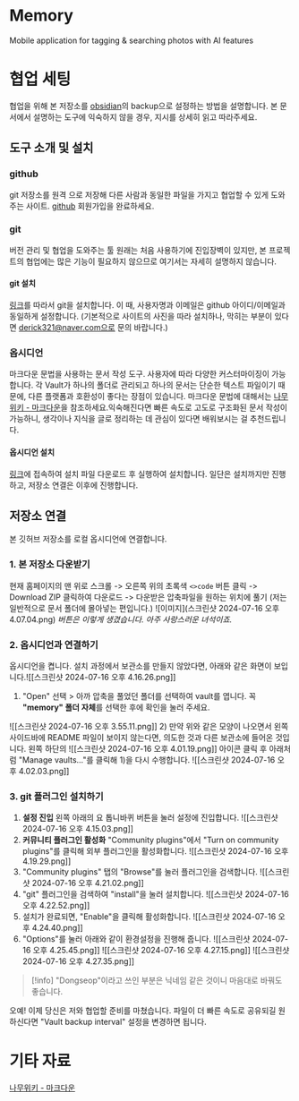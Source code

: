 # Memory
Mobile application for tagging & searching photos with AI features
# 협업 세팅
협업을 위해 본 저장소를 [obsidian](https://obsidian.md/)의 backup으로 설정하는 방법을 설명합니다.
본 문서에서 설명하는 도구에 익숙하지 않을 경우, 지시를 상세히 읽고 따라주세요.
## 도구 소개 및 설치
### github
git 저장소를 원격 으로 저장해 다른 사람과 동일한 파일을 가지고 협업할 수 있게 도와주는 사이트.
[github](https://github.com/) 회원가입을 완료하세요.
### git
버전 관리 및 협업을 도와주는 툴
원래는 처음 사용하기에 진입장벽이 있지만, 본 프로젝트의 협업에는 많은 기능이 필요하지 않으므로 여기서는 자세히 설명하지 않습니다.
#### git 설치
[링크](https://taewow.tistory.com/13)를 따라서 git을 설치합니다.
이 때, 사용자명과 이메일은 github 아이디/이메일과 동일하게 설정합니다.
(기본적으로 사이트의 사진을 따라 설치하나, 막히는 부분이 있다면 derick321@naver.com으로 문의 바랍니다.)
### 옵시디언
마크다운 문법을 사용하는 문서 작성 도구. 사용자에 따라 다양한 커스터마이징이 가능합니다.
각 Vault가 하나의 폴더로 관리되고 하나의 문서는 단순한 텍스트 파일이기 때문에, 다른 플랫폼과 호환성이 좋다는 장점이 있습니다.
마크다운 문법에 대해서는 [나무위키 - 마크다운](https://namu.wiki/w/%EB%A7%88%ED%81%AC%EB%8B%A4%EC%9A%B4)을 참조하세요.익숙해진다면 빠른 속도로 고도로 구조화된 문서 작성이 가능하니, 생각이나 지식을 글로 정리하는 데 관심이 있다면 배워보시는 걸 추천드립니다.
#### 옵시디언 설치
[링크](https://thinking-lab.tistory.com/513)에 접속하여 설치 파일 다운로드 후 실행하여 설치합니다. 일단은 설치까지만 진행하고, 저장소 연결은 이후에 진행합니다.
## 저장소 연결
본 깃허브 저장소를 로컬 옵시디언에 연결합니다.
### 1. 본 저장소 다운받기
현재 홈페이지의 맨 위로 스크롤 -> 오른쪽 위의 초록색 `<>code` 버튼 클릭 -> Download ZIP 클릭하여 다운로드 -> 다운받은 압축파일을 원하는 위치에 풀기 (저는 일반적으로 문서 폴더에 몰아넣는 편입니다.)
![이미지](스크린샷 2024-07-16 오후 4.07.04.png)  *버튼은 이렇게 생겼습니다. 아주 사랑스러운 녀석이죠.*
### 2. 옵시디언과 연결하기
옵시디언을 켭니다. 설치 과정에서 보관소를 만들지 않았다면, 아래와 같은 화면이 보입니다.![[스크린샷 2024-07-16 오후 4.16.26.png]]
1) "Open" 선택 > 아까 압축을 풀었던 폴더를 선택하여 vault를 엽니다. 꼭 **"memory" 폴더 자체**를 선택한 후에 확인을 눌러 주세요.

![[스크린샷 2024-07-16 오후 3.55.11.png]]
2) 만약 위와 같은 모양이 나오면서 왼쪽 사이드바에 README 파일이 보이지 않는다면, 의도한 것과 다른 보관소에 들어온 것입니다. 왼쪽 하단의  ![[스크린샷 2024-07-16 오후 4.01.19.png]] 아이콘 클릭 후 아래처럼 "Manage vaults..."를 클릭해 1)을 다시 수행합니다.
![[스크린샷 2024-07-16 오후 4.02.03.png]]
### 3. git 플러그인 설치하기
1) **설정 진입**
	왼쪽 아래의 요 톱니바퀴 버튼을 눌러 설정에 진입합니다.
	![[스크린샷 2024-07-16 오후 4.15.03.png]]
2) **커뮤니티 플러그인 활성화**
	"Community plugins"에서 "Turn on community plugins"를 클릭해 외부 플러그인을 활성화합니다.
	![[스크린샷 2024-07-16 오후 4.19.29.png]]
3) "Community plugins" 탭의 "Browse"를 눌러 플러그인을 검색합니다.
	![[스크린샷 2024-07-16 오후 4.21.02.png]]
4) "git" 플러그인을 검색하여 "install"을 눌러 설치합니다.
	![[스크린샷 2024-07-16 오후 4.22.52.png]]
5) 설치가 완료되면, "Enable"을 클릭해 활성화합니다.
	![[스크린샷 2024-07-16 오후 4.24.40.png]]
6) "Options"를 눌러 아래와 같이 환경설정을 진행해 줍니다.
	![[스크린샷 2024-07-16 오후 4.25.45.png]]
	![[스크린샷 2024-07-16 오후 4.27.15.png]]
	![[스크린샷 2024-07-16 오후 4.27.35.png]]
> [!info] 
> "Dongseop"이라고 쓰인 부분은 닉네임 같은 것이니 마음대로 바꿔도 좋습니다.

오예! 이제 당신은 저와 협업할 준비를 마쳤습니다. 파일이 더 빠른 속도로 공유되길 원하신다면 "Vault backup interval" 설정을 변경하면 됩니다.
# 기타 자료
[나무위키 - 마크다운](https://namu.wiki/w/%EB%A7%88%ED%81%AC%EB%8B%A4%EC%9A%B4)